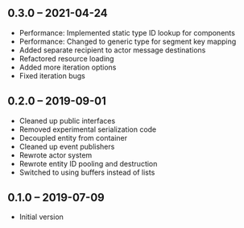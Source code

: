 ## 0.3.0 – 2021-04-24

- Performance: Implemented static type ID lookup for components
- Performance: Changed to generic type for segment key mapping
- Added separate recipient to actor message destinations
- Refactored resource loading
- Added more iteration options
- Fixed iteration bugs

## 0.2.0 – 2019-09-01

- Cleaned up public interfaces
- Removed experimental serialization code
- Decoupled entity from container
- Cleaned up event publishers
- Rewrote actor system
- Rewrote entity ID pooling and destruction
- Switched to using buffers instead of lists

## 0.1.0 – 2019-07-09

- Initial version
